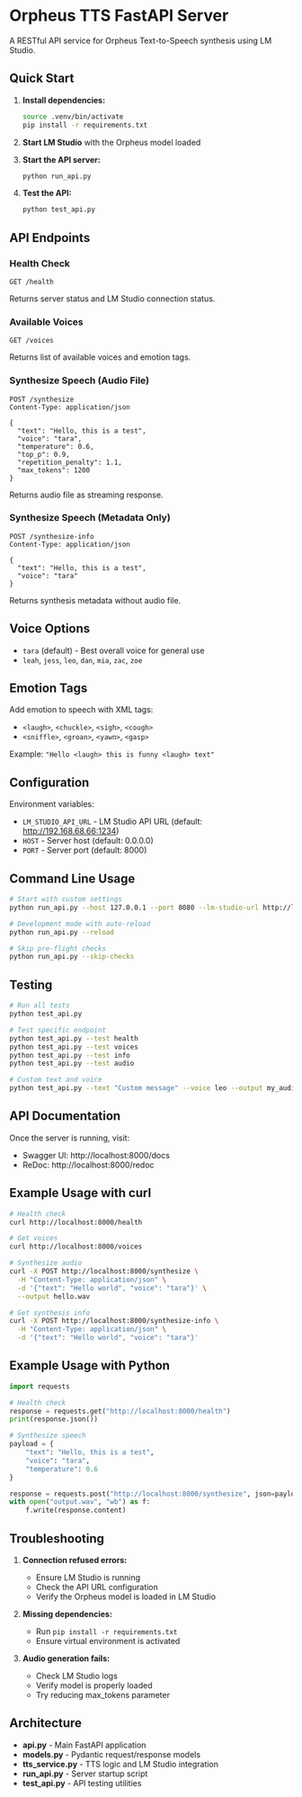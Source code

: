 # Orpheus TTS FastAPI Server

A RESTful API service for Orpheus Text-to-Speech synthesis using LM Studio.

## Quick Start

1. **Install dependencies:**
   ```bash
   source .venv/bin/activate
   pip install -r requirements.txt
   ```

2. **Start LM Studio** with the Orpheus model loaded

3. **Start the API server:**
   ```bash
   python run_api.py
   ```

4. **Test the API:**
   ```bash
   python test_api.py
   ```

## API Endpoints

### Health Check
```http
GET /health
```
Returns server status and LM Studio connection status.

### Available Voices
```http
GET /voices
```
Returns list of available voices and emotion tags.

### Synthesize Speech (Audio File)
```http
POST /synthesize
Content-Type: application/json

{
  "text": "Hello, this is a test",
  "voice": "tara",
  "temperature": 0.6,
  "top_p": 0.9,
  "repetition_penalty": 1.1,
  "max_tokens": 1200
}
```
Returns audio file as streaming response.

### Synthesize Speech (Metadata Only)
```http
POST /synthesize-info
Content-Type: application/json

{
  "text": "Hello, this is a test",
  "voice": "tara"
}
```
Returns synthesis metadata without audio file.

## Voice Options

- `tara` (default) - Best overall voice for general use
- `leah`, `jess`, `leo`, `dan`, `mia`, `zac`, `zoe`

## Emotion Tags

Add emotion to speech with XML tags:
- `<laugh>`, `<chuckle>`, `<sigh>`, `<cough>`
- `<sniffle>`, `<groan>`, `<yawn>`, `<gasp>`

Example: `"Hello <laugh> this is funny <laugh> text"`

## Configuration

Environment variables:
- `LM_STUDIO_API_URL` - LM Studio API URL (default: http://192.168.68.66:1234)
- `HOST` - Server host (default: 0.0.0.0)
- `PORT` - Server port (default: 8000)

## Command Line Usage

```bash
# Start with custom settings
python run_api.py --host 127.0.0.1 --port 8080 --lm-studio-url http://localhost:1234

# Development mode with auto-reload
python run_api.py --reload

# Skip pre-flight checks
python run_api.py --skip-checks
```

## Testing

```bash
# Run all tests
python test_api.py

# Test specific endpoint
python test_api.py --test health
python test_api.py --test voices
python test_api.py --test info
python test_api.py --test audio

# Custom text and voice
python test_api.py --text "Custom message" --voice leo --output my_audio.wav
```

## API Documentation

Once the server is running, visit:
- Swagger UI: http://localhost:8000/docs
- ReDoc: http://localhost:8000/redoc

## Example Usage with curl

```bash
# Health check
curl http://localhost:8000/health

# Get voices
curl http://localhost:8000/voices

# Synthesize audio
curl -X POST http://localhost:8000/synthesize \
  -H "Content-Type: application/json" \
  -d '{"text": "Hello world", "voice": "tara"}' \
  --output hello.wav

# Get synthesis info
curl -X POST http://localhost:8000/synthesize-info \
  -H "Content-Type: application/json" \
  -d '{"text": "Hello world", "voice": "tara"}'
```

## Example Usage with Python

```python
import requests

# Health check
response = requests.get("http://localhost:8000/health")
print(response.json())

# Synthesize speech
payload = {
    "text": "Hello, this is a test",
    "voice": "tara",
    "temperature": 0.6
}

response = requests.post("http://localhost:8000/synthesize", json=payload)
with open("output.wav", "wb") as f:
    f.write(response.content)
```

## Troubleshooting

1. **Connection refused errors:**
   - Ensure LM Studio is running
   - Check the API URL configuration
   - Verify the Orpheus model is loaded in LM Studio

2. **Missing dependencies:**
   - Run `pip install -r requirements.txt`
   - Ensure virtual environment is activated

3. **Audio generation fails:**
   - Check LM Studio logs
   - Verify model is properly loaded
   - Try reducing max_tokens parameter

## Architecture

- **api.py** - Main FastAPI application
- **models.py** - Pydantic request/response models
- **tts_service.py** - TTS logic and LM Studio integration
- **run_api.py** - Server startup script
- **test_api.py** - API testing utilities